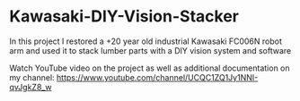 # Kawasaki-DIY-Vision-Stacker
In this project I restored a +20 year old industrial Kawasaki FC006N robot arm and used it to stack lumber parts with a DIY vision system and software

Watch YouTube video on the project as well as additional documentation on my channel:
https://www.youtube.com/channel/UCQC1ZQ1Jy1NNI-qvJgkZ8_w
